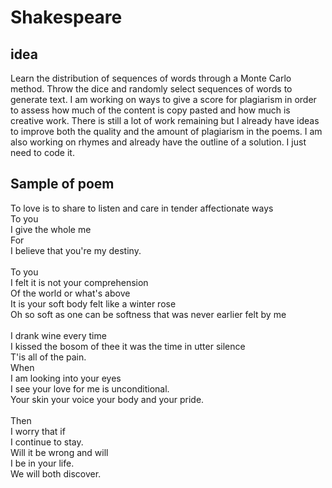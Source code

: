# Shakespeare

## idea
Learn the distribution of sequences of words through a Monte Carlo method. Throw the dice and randomly select sequences of words to generate text. I am working on ways to give a score for plagiarism in order to assess how much of the content is copy pasted and how much is creative work.
There is still a lot of work remaining but I already have ideas to improve both the quality and the amount of plagiarism in the poems. I am also working on rhymes and already have the outline of a solution. I just need to code it. 

## Sample of poem

To love is to share to listen and care in tender affectionate ways <br>
To you  <br>
I give the whole me  <br>
For  <br>
I believe that you're my destiny.  <br>
<br>
To you<br>
I felt it is not your comprehension<br>
Of the world or what's above<br>
It is your soft body felt like a winter rose<br>
Oh so soft as one can be softness that was never earlier felt by me<br><br>
I drank wine every time<br>
I kissed the bosom of thee it was the time in utter silence<br>
T'is all of the pain. <br>
When<br>
I am looking into your eyes<br>
I see your love for me is unconditional. <br>
Your skin your voice your body and your pride.<br><br>
Then<br>
I worry that if<br>
I continue to stay.<br>
Will it be wrong and will<br>
I be in your life.<br>
We will both discover.<br>
